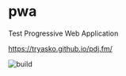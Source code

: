 # pwa

Test Progressive Web Application

<a href="https://tryasko.github.io/pdj.fm/" target="_blank">https://tryasko.github.io/pdj.fm/</a>

![build](https://github.com/tryasko/pdj.fm/workflows/build/badge.svg)
